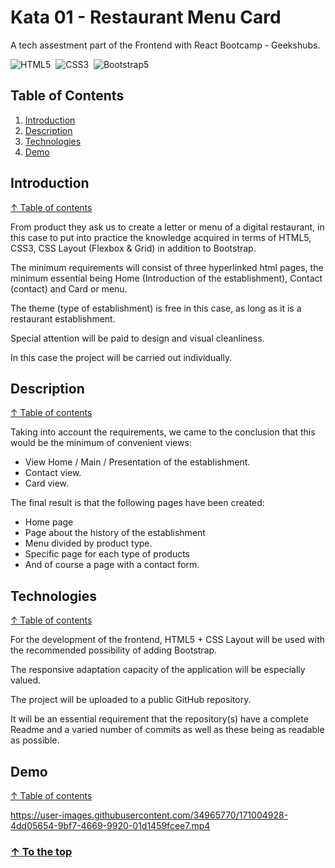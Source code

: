 ﻿# Kata 01 - Restaurant Menu Card #

A tech assestment part of the Frontend with React Bootcamp - Geekshubs.

![HTML5](https://img.shields.io/badge/-HTML5-ec6231)&nbsp;
![CSS3](https://img.shields.io/badge/-CSS3-2965f1)&nbsp;
![Bootstrap5](https://img.shields.io/badge/-Bootstrap5-blueviolet)&nbsp;

## Table of Contents

1. [Introduction](#introduction)
1. [Description](#description)
1. [Technologies](#technologies)
1. [Demo](#demo)

## Introduction
[↑ Table of contents](#table-of-contents)

From product they ask us to create a letter or menu of a digital restaurant, in this case to put into practice the knowledge acquired in terms of HTML5, CSS3, CSS Layout (Flexbox & Grid) in addition to Bootstrap.

The minimum requirements will consist of three hyperlinked html pages, the minimum essential being Home (Introduction of the establishment), Contact (contact) and Card or menu.

The theme (type of establishment) is free in this case, as long as it is a restaurant establishment.

Special attention will be paid to design and visual cleanliness.

In this case the project will be carried out individually.

## Description
[↑ Table of contents](#table-of-contents)

Taking into account the requirements, we came to the conclusion that this would be the minimum of convenient views:

- View Home / Main / Presentation of the establishment.
- Contact view.
- Card view.

The final result is that the following pages have been created:
- Home page
- Page about the history of the establishment
- Menu divided by product type.
- Specific page for each type of products
- And of course a page with a contact form.

## Technologies
[↑ Table of contents](#table-of-contents)

For the development of the frontend, HTML5 + CSS Layout will be used with the recommended possibility of adding Bootstrap.

The responsive adaptation capacity of the application will be especially valued.

The project will be uploaded to a public GitHub repository.

It will be an essential requirement that the repository(s) have a complete Readme and a varied number of commits as well as these being as readable as possible.


## Demo
[↑ Table of contents](#table-of-contents)



https://user-images.githubusercontent.com/34965770/171004928-4dd05654-9bf7-4669-9920-01d1459fcee7.mp4




### [↑ To the top](#kata-01-restaurant-menu-card)

